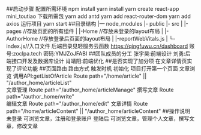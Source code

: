 ##启动步骤
    配置所需环境
        npm install
        yarn install
        yarn create react-app mini_toutiao
    下载所需包
        yarn add antd
        yarn add react-router-dom
        yarn add axios
    运行项目
        yarn start
##目录结构
    |— node_modules
    |- public
    |- src
    | |-pages //存放页面的所有组件
    | |-Home  //存放未登录的layout布局
    | |-AuthorHome //存放登录后页面的layout布局
    | |-reportWebVitals.js
    | └-index.js//入口文件
    后端目录见轻服务云函数 https://qingfuwu.cn/dashboard
    账号:zoclpa.tech
    密码:YMJZoJFABI
##团队成员的分工
    张宇昊:前端设计
    刘勇:后端接口开发及数据库设计
    肖靖阳:前端优化
##是否实现了加分项
    在文章详情页实现了评论功能
##页面路由
    路由方式             触发时机
    初始化               项目打开第一个页面
    文章浏览             调用API:getListOfArticle  Route path="/home/article" || "/author_home/articleList"                                                
    文章管理             Route path="/author_home/articleManage"
    撰写文章             Route path="/author_home/write"  
    编辑文章             Route path="/author_home/edit"
    文章详情             Route path="/home/articleContent" || "/author_home/articleContent"
##操作说明
    未登录     可浏览文章，注册和登录账户
    登陆后     可浏览文章，管理个人文章，撰写文章，修改文章